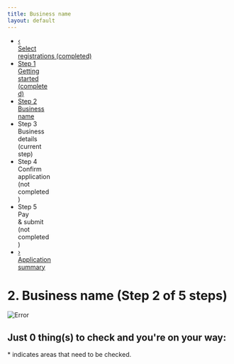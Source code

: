 ```yaml
---
title: Business name
layout: default
---
```

<div class="progress-container">
	<div class="progress-bar">
		<span id="progress-percent" role="progressbar" aria-valuetext="step 3 of 5 steps" style="width:34.25%"></span>
	</div><!-- meter -->
	<ul class="section-nav">
		<li class="bookend">
			<a href="/registration/type?appid=2694"><span>&lsaquo;</span><br>Select<br> registrations<span class="visually-hidden"> (completed)</span></a>
		</li>
		<li class="done" style="width: 15.3%">
			<a href="/registration/gettingstarted?appid=2694"><span class="visually-hidden">Step </span><span>1</span><br />Getting<br> started <span class="visually-hidden"> (completed)</span></a>
		</li>
		<li class="active" style="width: 15.3%">
			<a href="/registration/businessname?appid=2694"><span class="visually-hidden">Step </span><span>2</span><br />Business<br> name</a>
		</li>
		<li class="" style="width: 15.3%">
			<span class="visually-hidden">Step </span><span>3</span><br />Business<br> details <span class="visually-hidden"> (current step)</span>
		</li>
		<li class="" style="width: 15.3%">
				<span class="visually-hidden">Step </span><span>4</span><br />Confirm<br> application <span class="visually-hidden"> (not completed)</span>
		</li>
		<li class="" style="width: 15.3%">
				<span class="visually-hidden">Step </span><span>5</span><br />Pay<br> &amp; submit <span class="visually-hidden"> (not completed)</span>
		</li>
		<li class="bookend right">
			<a href="/registration/dashboard"><span>&rsaquo;</span><br>Application<br> summary</a>
		</li>
	</ul>
</div>

<h1 id="heading" tabindex="-1">2. Business name <span role="progressbar">(Step 2 of 5 steps)</span></h1>

<div id="validationSummary" class="validation-summary-valid validation-container clearfix" data-valmsg-summary="true">
    <div class="grid-row">
        <div class="validation-summary-icon">
            <img src="/content/img/ico-alert-red.png" alt="Error">
        </div>
        <div class="validation-message">
            <h2><a id="validationSummaryAnchor" tabindex="-1">Just <span id="validation-error-count">0</span> thing(s) to check and you're on your way:</a></h2>
            <ul class="validation-message-errors">
            </ul>
            <p><span class="validation-red">*</span> indicates areas that need to be checked.</p>
            <script type="text/javascript">
                $(document).ready(function() {
                    if ($("#validationSummary").hasClass("validation-summary-errors")) {
                        scrollToAndFocus('#validationSummaryAnchor');
                    }
                });

                function scrollToAndFocus(id) {
                    scrollToTargetElement(id);
                    var target = $(id);
                    if (target) {
                        target.focus();
                    }
                }
            </script>
        </div>
    </div>
</div>

<div class="sub-section-container sub-section-open" role="region" aria-labelledby="section-heading-1">
	<h2 id="section-heading-1">Business Name<span class="visuallyhidden"> (current section)</span></h2>

	<fieldset class="no-margin">
		<legend class="visually-hidden">Business names</legend>
		<p></p>
		<p>Enter your proposed name to check if it's available to register as a business name.</p>
		<p><strong>Remember:</strong> Even when your name is available to register as a business name, it may already be registered as a web domain, part of a trade mark, or as a username on one or more social media platforms. You may not be able to legally trade under your selected business name, or you may not want your business associated with other businesses using a similar name.</p>
		<p>We can help you work out if your name is already in use, or find a different name when yours is taken.</p>

		<div class="result-container">
        <div class="result-row">
            <div class="result-cell cell-icon">
				<img alt="Success" src="{{ site.baseurl }}/img/ico-tick-green.png" style="padding: inherit; margin-right: 10px;">
            </div>
            <div class="result-cell cell-detail">
                <h2>CARPOOL KARAOKE</h2>

<blockquote>CARPOOL KARAOKE is currently available.</blockquote>            </div>
            <div class="result-cell cell-action">
<label class="visuallyhidden" for="BusinessNames_SearchedBusinessName_SelectedPrice">Select duration:</label><select name="BusinessNames.SearchedBusinessName.SelectedPrice" class="registration-duration" id="BusinessNames_SearchedBusinessName_SelectedPrice"><option value="35.00">1 year $35.00</option>
<option value="82.00">3 year $82.00</option>
</select><button name="s0AM2cEcevWHLPREs3/kBrAQhWSAMvA6193n3FZxZ9Y=" class="btn btn-inline btn-default ajax-button no-margin-right" id="add-bn-btn" type="button" value="__cvg__JX8ISNbDS8ZJka9hmOcBZzoxVXv0NWscTrKzHKoXBzQ=" data-ajax-target="ajax-container-for-businessname">Add this name</button>                        <br>
                        <a class="smaller ajax-link" href="javascript:void(0);" data-ajax-target="ajax-container-for-businessname" data-ajax-value="__cvg__mxiGP8cP8vxMW16f/IVUMho+Ny1/PKfOBzRbXWt6S0Ol4Tfgm4cT/Dc4AP0uuy4B" data-ajax-action="dkjvG7xyk/YBGzt9LJvEjhkFvEHCjwx2NUdpoWS6f8w=">Search for something else</a>
            </div>
        </div>
    </div>
	</fieldset>
	<div class="grid-row margin-top-075 clearfix">
		<p>Want a business name that stands out? See what's already in use and what's currently available:</p>
		<div class="col4 tip no-margin">
			<strong>Similar registered names</strong>
			<ul class="lines" style="font-size: 90%">
				<li>COO-EE KARAOKE</li>
				<li>A. KARAOKE CO</li>
				<li>STARSTRUCK KARAOKE</li>
				<li>YEAR 2000 KARAOKE</li>
				<li>YOU'RE THE STAR KARAOKE</li>
				<li>ZERO KARAOKE BAR</li>
				<li class="hidden-similar-names" style="display: none;">STARS IN YOUR EYES KARAOKE</li>
				<li class="hidden-similar-names" style="display: none;">KARAOKE MUSIC FUND PTY LTD</li>
				<li class="hidden-similar-names" style="display: none;">OKELY DOKELY KARAOKE</li>
				<li class="hidden-similar-names" style="display: none;">YOUR THE VOICE KARAOKE</li>
				<li class="hidden-similar-names" style="display: none;">A PLUS KARAOKE RESTAURANT</li>
			</ul>
		</div>
		<div class="col4 tip no-margin">
			<strong>Domain names</strong>
			<ul class="lines" style="font-size: 90%">
				<li><strike>carpoolkaraoke.com.au</strike> <span class="fa fa-times" style="font-size: 150%; color: red"></span></li>
				<li><strike>carpoolkaraoke.com</strike> <span class="fa fa-times" style="font-size: 150%; color: red"></span></li>
				<li><strike>carpoolkaraoke.net.au</strike> <span class="fa fa-times" style="font-size: 150%; color: red"></span></li>
				<li>carpoolkaraoke.org.au <span class="fa fa-check" style="font-size: 150%; color: green"></span></li>
			</ul>
		</div>
		<div class="col4 last">
			<strong>Other registrations</strong>
			<p style="font-size: 90%">There are <a href="#">23 registered Trade Marks</a>.</p>
			<ul style="list-style-type: none; margin-left: -37px; font-size: 90%">
				<li><span class="fa fa-facebook-official" style="width: 25px; font-size: 150%; color: #3B5B9C"></span> facebook/<strike>CarpoolKaraoke</strike> <span class="fa fa-times" style="font-size: 150%; color: red"></span></li>
				<li><span class="fa fa-twitter" style="width: 25px; font-size: 150%; color: #55acee"></span> @<strike>CarpoolKaraoke</strike> <span class="fa fa-times" style="font-size: 150%; color: red"></span></li>
				<li><span class="fa fa-instagram" style="width: 25px; font-size: 150%;color: #c13584"></span> instagram/<strike>CarpoolKaraoke</strike> <span class="fa fa-times" style="font-size: 150%; color: red"></span></li>
				<li><span class="fa fa-linkedin-square" style="width: 25px; font-size: 150%;color: #0077b5"></span> linkedin/<strike>CarpoolKaraoke</strike> <span class="fa fa-times" style="font-size: 150%; color: red"></span></li>
			</ul>
		</div>
	</div>
	<p class="clearfix">Having trouble finding a name that isn't already taken? Try our <a href="name-search2">Name search</a> tool.</p>
	<div class="controls-container">
		<div class="controls-content">
			<button class="btn cancel" name="wNjv11HSL2eBWG4934fyzQ==" type="submit" value="__cvg__3Vm2adfQYvusabNtBnBi9w==">Previous</button><button class="btn btn-default next" disabled="disabled" id="next-bn-btn" type="submit" value="">Save and continue</button>
		</div>
	</div>
</div>

<script type="text/javascript" src="/scripts/pages/shared/validation.js?v=636348660414906763"></script>
<script type="text/javascript" src="/scripts/pages/shared/functions.js?v=636443672048348557"></script>
<script type="text/javascript" src="/scripts/pages/registration/businessname.js?v=636348660411016763"></script>
<script type="text/javascript" src="/scripts/jquery-toggleslide.js?v=636348660403406763"></script>
<script type="text/javascript" src="/scripts/vadialog.js?v=636348660405166763"></script>
